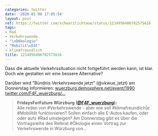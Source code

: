 ```yaml
---
categories: twitter
date: '2020-01-08 17:05:54'
layout: post
ref: https://twitter.com/schwarzlichtwue/status/1214956406702575616
tags:
- Rad
- Verkehrswende
- "\xD6kologie"
- "Mobilit\xE4t"
- klimafreundlich
title: 1214956406702575616
---
```

Dass die aktuelle Verkehrssituation nicht fortgeführt werden kann, ist klar. Doch wie gestalten wir eine bessere Alternative?

Darüber wird "Bündnis Verkehrswende jetzt" (@vkwue_jetzt) am Donnerstag informieren: [wuerzburg.demosphere.net/event/1990](https://wuerzburg.demosphere.net/event/1990) [twitter.com/F4F_wuerzburg/…](https://twitter.com/F4F_wuerzburg/status/1214884459494936576) 
> <b>FridaysForFuture Würzburg ([@F4F_wuerzburg](https://twitter.com/F4F_wuerzburg)):</b>  
>Alle reden von #Verkehrswende - aber wie soll #klimafreundlich|e #Mobilität funktionieren? Sollen einfach alle E-Autos kaufen, oder oder aufs #Rad umsteigen? Am Donnerstag gibt es über die Vortragsreihe des Referat #Ökologie einen Vortrag zur Verkehrswende in Würzburg von...    

